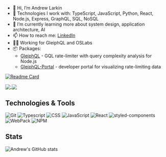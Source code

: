 <!--
**larkinaj/larkinaj** is a ✨ _special_ ✨ repository because its `README.md` (this file) appears on your GitHub profile.

Here are some ideas to get you started:

- 🔭 I’m currently working on ...
- 🌱 I’m currently learning ...
- 👯 I’m looking to collaborate on ...
- 🤔 I’m looking for help with ...
- 💬 Ask me about ...
- 📫 How to reach me: ...
- 😄 Pronouns: ...
- ⚡ Fun fact: ...
-->

- 👋 Hi, I’m Andrew Larkin
- 🔧 Technologies I work with: TypeScript, JavaScript, Python, React, Node.js, Express, GraphQL, SQL, NoSQL
- 🌱 I’m currently learning more about system design, application architecture, AI
- 📫 How to reach me: [LinkedIn](https://www.linkedin.com/in/andrew-larkin-71395940)
- 👨‍💻 Working for GleiphQL and OSLabs
- 📦 Packages: 
    - [GleiphQL](https://github.com/oslabs-beta/GleiphQL) - GQL rate-limiter with query complexity analysis for Node.js
    - [GleiphQL-Portal](https://github.com/oslabs-beta/GleiphQL-Portal) - developer portal for visualizing rate-limiting data

[![Readme Card](https://github-readme-stats.vercel.app/api/pin/?username=oslabs-beta&repo=GleiphQL)](https://github.com/oslabs-beta/GleiphQL)

<a href="https://github.com/oslabs-beta/GleiphQL">
  <img align="center" src="https://github-readme-stats.vercel.app/api/pin/?username=oslabs-beta&repo=GleiphQL&theme=buefy" />
</a>
<a href="https://github.com/oslabs-beta/GleiphQL-Portal">
  <img align="center" src="https://github-readme-stats.vercel.app/api/pin/?username=oslabs-beta&repo=GleiphQL-Portal&theme=buefy" />
</a>

## Technologies & Tools
![Git](https://img.shields.io/badge/-Git-000?style=flat&logo=git&logoColor=e44c30&color=404254)
![Typescript](https://img.shields.io/badge/-Typescript-000?style=flat&logo=typescript&logoColor=0174c1&color=404254)
![CSS](https://img.shields.io/badge/-CSS-000?style=flat&logo=css3&logoColor=1774bb&color=404254)
![JavaScript](https://img.shields.io/badge/-JavaScript-000?logo=javascript&style=flat&color=404254)
![React](https://img.shields.io/badge/-React-000?style=flat&logoColor=00d8ff&logo=React&color=404254)
![styled-components](https://img.shields.io/badge/-styled--components-000?style=flat&logoColor=white&logo=styled-components&color=404254)
![WebPack](https://img.shields.io/badge/-Webpack-000?style=flat&logoColor=1c78c0&logo=Webpack&color=404254)
![NPM](https://img.shields.io/badge/-NPM-000?style=flat&logoColor=orange&logo=npm&color=404254)

## Stats
![Andrew's GitHub stats](https://github-readme-stats.vercel.app/api?username=larkinaj&show_icons=true&theme=dracula) 
